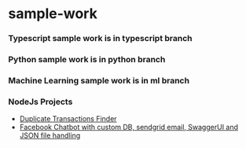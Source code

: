 # sample-work

### Typescript sample work is in  typescript branch
### Python sample work is in  python branch
### Machine Learning sample work is in  ml branch

### NodeJs Projects
- <a href="https://github.com/hussainwali74/sample-work/blob/duplicate_transactions_finder/README.md">Duplicate Transactions Finder</a>
- <a href="https://github.com/hussainwali74/sample-work/blob/respondio/README.md">Facebook Chatbot with custom DB, sendgrid email, SwaggerUI and JSON file handling</a>
